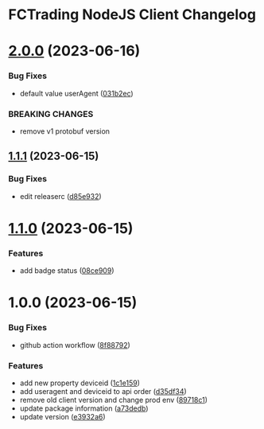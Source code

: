 # FCTrading NodeJS Client Changelog

# [2.0.0](https://github.com/SSI-Securities-Corporation/node-fctrading/compare/v1.1.1...v2.0.0) (2023-06-16)


### Bug Fixes

* default value userAgent ([031b2ec](https://github.com/SSI-Securities-Corporation/node-fctrading/commit/031b2ec57dbb7d5d98e52908d4a5fd9a36bb536c))


### BREAKING CHANGES

* remove v1 protobuf version

## [1.1.1](https://github.com/SSI-Securities-Corporation/node-fctrading/compare/v1.1.0...v1.1.1) (2023-06-15)


### Bug Fixes

* edit releaserc ([d85e932](https://github.com/SSI-Securities-Corporation/node-fctrading/commit/d85e932f4d65c8c561bc46a187612efca28f8216))

# [1.1.0](https://github.com/SSI-Securities-Corporation/node-fctrading/compare/v1.0.0...v1.1.0) (2023-06-15)


### Features

* add badge status ([08ce909](https://github.com/SSI-Securities-Corporation/node-fctrading/commit/08ce909db6e4e46f82fdfa76b8d2ffea305a0e05))

# 1.0.0 (2023-06-15)


### Bug Fixes

* github action workflow ([8f88792](https://github.com/SSI-Securities-Corporation/node-fctrading/commit/8f88792a5016ea229a4f87e9a27020135974f669))


### Features

* add new property deviceid ([1c1e159](https://github.com/SSI-Securities-Corporation/node-fctrading/commit/1c1e159879df9a04da37efccf5af4160c8b785f8))
* add useragent and  deviceid to api order ([d35df34](https://github.com/SSI-Securities-Corporation/node-fctrading/commit/d35df348fc02a7355896f5deb7c55685bf1978b7))
* remove old client version and change prod env ([89718c1](https://github.com/SSI-Securities-Corporation/node-fctrading/commit/89718c1ca9d7a0659d6ead5aabe92d91d48fa706))
* update package information ([a73dedb](https://github.com/SSI-Securities-Corporation/node-fctrading/commit/a73dedbe118a4a4967aae1223d27f2098be3b880))
* update version ([e3932a6](https://github.com/SSI-Securities-Corporation/node-fctrading/commit/e3932a62696423ccdf2ae0967b617e0856493f2d))
